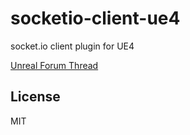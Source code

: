 # socketio-client-ue4
socket.io client plugin for UE4

[Unreal Forum Thread](https://forums.unrealengine.com/showthread.php?110680-Plugin-Socket-io-Client)

## License

MIT
